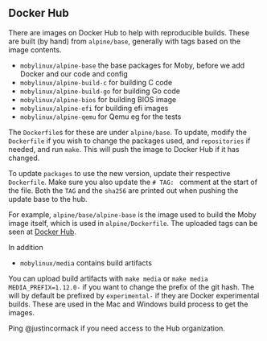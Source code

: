 ## Docker Hub

There are images on Docker Hub to help with reproducible builds. These are built (by hand) from `alpine/base`,
generally with tags based on the image contents.

- `mobylinux/alpine-base` the base packages for Moby, before we add Docker and our code and config
- `mobylinux/alpine-build-c` for building C code
- `mobylinux/alpine-build-go` for building Go code
- `mobylinux/alpine-bios` for building BIOS image
- `mobylinux/alpine-efi` for building efi images
- `mobylinux/alpine-qemu` for Qemu eg for the tests


The `Dockerfile`s for these are under `alpine/base`. To update, modify the `Dockerfile` if you wish
to change the packages used, and `repositories` if needed, and run `make`. This will push the image
to Docker Hub if it has changed.

To update `packages` to use the new version, update their respective `Dockerfile`. Make sure you also update the `# TAG: ` comment at the start of the file.  Both the `TAG` and the `sha256` are printed out when pushing the update base to the hub.

For example, `alpine/base/alpine-base` is the image used to build the Moby image itself, which is
used in `alpine/Dockerfile`. The uploaded tags can be seen at [Docker Hub](https://hub.docker.com/r/mobylinux/alpine-base/tags/).

In addition
- `mobylinux/media` contains build artifacts

You can upload build artifacts with `make media` or `make media MEDIA_PREFIX=1.12.0-` if you want to change the prefix of the git hash.
The will by default be prefixed by `experimental-` if they are Docker experimental builds. These are used in the Mac and Windows build
process to get the images.

Ping @justincormack if you need access to the Hub organization.
